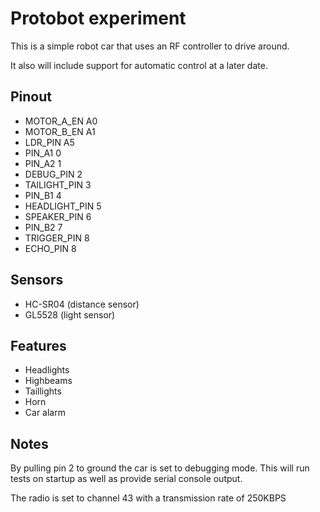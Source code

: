 # Protobot experiment

This is a simple robot car that uses an RF controller to drive around.

It also will include support for automatic control at a later date.

## Pinout

* MOTOR_A_EN A0
* MOTOR_B_EN A1
* LDR_PIN A5
* PIN_A1 0
* PIN_A2 1
* DEBUG_PIN 2
* TAILIGHT_PIN 3
* PIN_B1 4
* HEADLIGHT_PIN 5
* SPEAKER_PIN 6
* PIN_B2 7
* TRIGGER_PIN 8  
* ECHO_PIN 8

## Sensors

* HC-SR04 (distance sensor)
* GL5528 (light sensor)

## Features

* Headlights
* Highbeams
* Taillights
* Horn
* Car alarm

## Notes

By pulling pin 2 to ground the car is set to debugging mode. This will run tests on startup as well as provide serial console output.

The radio is set to channel 43 with a transmission rate of 250KBPS
